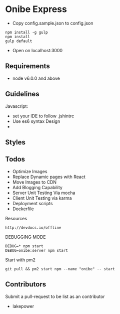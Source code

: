 # Onibe Express

- Copy config.sample.json to config.json

```
npm install -g gulp
npm install
gulp default
```
- Open on localhost:3000

## Requirements 
- node v6.0.0 and above

## Guidelines
Javascript:
- set your IDE to follow .jshintrc
- Use es6 syntax
Design
- 

Styles 
- 


## Todos
- Optimize Images
- Replace Dynamic pages with React
- Move Images to CDN
- Add Blogging Capability
- Server Unit Testing Via mocha
- Client Unit Testing via karma
- Deployment scripts
- Dockerfile

Resources
```
http://devdocs.io/offline
```

DEBUGGING MODE
```
DEBUG=* npm start
DEBUG=onibe:server npm start
```

Start with pm2

```
git pull && pm2 start npm --name "onibe" -- start
```

## Contributors
Submit a pull-request to be list as an contributor
- lakepower
